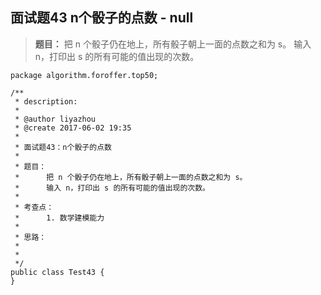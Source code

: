 ## 面试题43 n个骰子的点数 - null

> **题目：**
     把 n 个骰子仍在地上，所有骰子朝上一面的点数之和为 s。
     输入 n，打印出 s 的所有可能的值出现的次数。
     

```
package algorithm.foroffer.top50;

/**
 * description:
 *
 * @author liyazhou
 * @create 2017-06-02 19:35
 *
 * 面试题43：n个骰子的点数
 *
 * 题目：
 *      把 n 个骰子仍在地上，所有骰子朝上一面的点数之和为 s。
 *      输入 n，打印出 s 的所有可能的值出现的次数。
 *
 * 考查点：
 *      1. 数学建模能力
 *
 * 思路：
 *
 *
 */
public class Test43 {
}

```